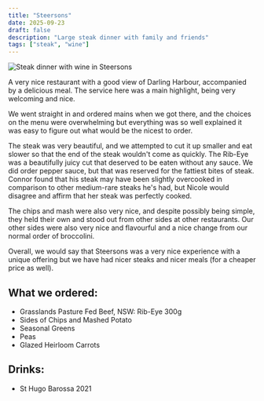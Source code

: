 ```yaml
---
title: "Steersons"
date: 2025-09-23
draft: false
description: "Large steak dinner with family and friends"
tags: ["steak", "wine"]
---
```


![Steak dinner with wine in Steersons](featured.png)

A very nice restaurant with a good view of Darling Harbour, accompanied by a delicious
meal. The service here was a main highlight, being very welcoming and nice.

We went straight in and ordered mains when we got there, and the choices on the menu
were overwhelming but everything was so well explained it was easy to figure out
what would be the nicest to order.

The steak was very beautiful, and we attempted to cut it up smaller and eat slower
so that the end of the steak wouldn't come as quickly. The Rib-Eye was a beautifully
juicy cut that deserved to be eaten without any sauce. We did order pepper sauce,
but that was reserved for the fattiest bites of steak. Connor found that his steak
may have been slightly overcooked in comparison to other medium-rare steaks he's had,
but Nicole would disagree and affirm that her steak was perfectly cooked.

The chips and mash were also very nice, and despite possibly being simple, they
held their own and stood out from other sides at other restaurants. Our other sides
were also very nice and flavourful and a nice change from our normal order of
broccolini.

Overall, we would say that Steersons was a very nice experience with a unique offering
but we have had nicer steaks and nicer meals (for a cheaper price as well).

## What we ordered:

- Grasslands Pasture Fed Beef, NSW: Rib-Eye 300g
- Sides of Chips and Mashed Potato
- Seasonal Greens
- Peas
- Glazed Heirloom Carrots

## Drinks:

- St Hugo Barossa 2021
